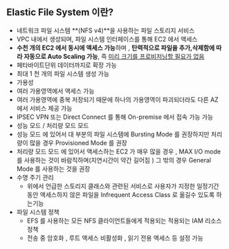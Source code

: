 ## Elastic File System 이란? 

- 네트워크 파일 시스템 **(NFS v4)**을 사용하는 파일 스토리지 서비스 
- VPC 내에서 생성되며, 파일 시스템 인터페이스를 통해 EC2 에서 액세스
- **수천 개의 EC2 에서 동시에 액세스 가능**하며 , **탄력적으로 파일을 추가,삭제함에 따라 자동으로 Auto Scaling 가능**, 즉 <u>미리 크기를 프로비저닝할 필요가 없음</u> 
- 페타바이트단위 데이터까지로 확장 가능
-  최대 1 천 개의 파일 시스템 생성 가능 
-  가용성 
  - 여러 가용영역에서 액세스 가능 
  - 여러 가용영역에 중복 저장되기 때문에 하나의 가용영역이 파괴되더라도 다른 AZ 에서 서비스 제공 가능
  - IPSEC VPN 또는 Direct Connect 를 통해 On-premise 에서 접속 가능 가능 
  - 성능 모드 / 처리량 모드 모드 
  - 성능 모드 에 있어서 대 부분의 파일 시스템에 Bursting Mode 를 권장하지만 처리량이 많을 경우 Provisioned Mode 를 권장 
  - 처리량 모드 모드 에 있어서 액세스하는 EC2 가 매우 많을 경우 , MAX I/O mode 를 사용하는  것이 바람직하며(지연시간이 약간 길어짐 ) 그 밖의 경우 General Mode 를 사용하는 것을 권장 
- 수명 주기 관리
  - 위에서 언급한 스토리지 클래스와 관련된 서비스로 사용자가 지정한 일정기간동안 액세스하지 않은 파일을 Infrequent Access Class 로 옮길수 있도록 하는기능 
- 파일 시스템 정책 
  -  EFS 를 사용하는 모든 NFS 클라이언트들에게 적용되는 적용되는 IAM 리소스 정책 
  - 전송 중 암호화 , 루트 액세스 비활성화 , 읽기 전용 액세스 등 설정 가능 
